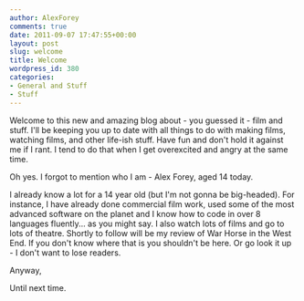 ```yaml
---
author: AlexForey
comments: true
date: 2011-09-07 17:47:55+00:00
layout: post
slug: welcome
title: Welcome
wordpress_id: 380
categories:
- General and Stuff
- Stuff
---
```


Welcome to this new and amazing blog about - you guessed it - film and stuff. I'll be keeping you up to date with all things to do with making films, watching films, and other life-ish stuff. Have fun and don't hold it against me if I rant. I tend to do that when I get overexcited and angry at the same time.

Oh yes. I forgot to mention who I am - Alex Forey, aged 14 today.

I already know a lot for a 14 year old (but I'm not gonna be big-headed). For instance, I have already done commercial film work, used some of the most advanced software on the planet and I know how to code in over 8 languages fluently... as you might say. I also watch lots of films and go to lots of theatre. Shortly to follow will be my review of War Horse in the West End. If you don't know where that is you shouldn't be here. Or go look it up - I don't want to lose readers.

Anyway,

Until next time.
